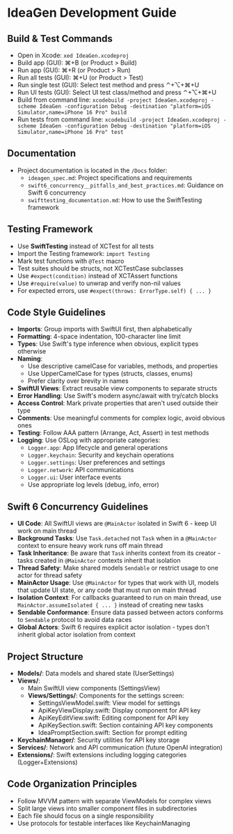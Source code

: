 # IdeaGen Development Guide

## Build & Test Commands
- Open in Xcode: `xed IdeaGen.xcodeproj`
- Build app (GUI): ⌘+B (or Product > Build)
- Run app (GUI): ⌘+R (or Product > Run)
- Run all tests (GUI): ⌘+U (or Product > Test)
- Run single test (GUI): Select test method and press ⌃+⌥+⌘+U
- Run UI tests (GUI): Select UI test class/method and press ⌃+⌥+⌘+U
- Build from command line: `xcodebuild -project IdeaGen.xcodeproj -scheme IdeaGen -configuration Debug -destination "platform=iOS Simulator,name=iPhone 16 Pro" build`
- Run tests from command line: `xcodebuild -project IdeaGen.xcodeproj -scheme IdeaGen -configuration Debug -destination "platform=iOS Simulator,name=iPhone 16 Pro" test`

## Documentation
- Project documentation is located in the `/Docs` folder:
  - `ideagen_spec.md`: Project specifications and requirements
  - `swift6_concurrency__pitfalls_and_best_practices.md`: Guidance on Swift 6 concurrency
  - `swifttesting_documentation.md`: How to use the SwiftTesting framework

## Testing Framework
- Use **SwiftTesting** instead of XCTest for all tests
- Import the Testing framework: `import Testing`
- Mark test functions with `@Test` macro
- Test suites should be structs, not XCTestCase subclasses
- Use `#expect(condition)` instead of XCTAssert functions
- Use `#require(value)` to unwrap and verify non-nil values
- For expected errors, use `#expect(throws: ErrorType.self) { ... }`

## Code Style Guidelines
- **Imports**: Group imports with SwiftUI first, then alphabetically
- **Formatting**: 4-space indentation, 100-character line limit
- **Types**: Use Swift's type inference when obvious, explicit types otherwise
- **Naming**:
  - Use descriptive camelCase for variables, methods, and properties
  - Use UpperCamelCase for types (structs, classes, enums)
  - Prefer clarity over brevity in names
- **SwiftUI Views**: Extract reusable view components to separate structs
- **Error Handling**: Use Swift's modern async/await with try/catch blocks
- **Access Control**: Mark private properties that aren't used outside their type
- **Comments**: Use meaningful comments for complex logic, avoid obvious ones
- **Testing**: Follow AAA pattern (Arrange, Act, Assert) in test methods
- **Logging**: Use OSLog with appropriate categories:
  - `Logger.app`: App lifecycle and general operations
  - `Logger.keychain`: Security and keychain operations
  - `Logger.settings`: User preferences and settings
  - `Logger.network`: API communications
  - `Logger.ui`: User interface events
  - Use appropriate log levels (debug, info, error)

## Swift 6 Concurrency Guidelines
- **UI Code**: All SwiftUI views are `@MainActor` isolated in Swift 6 - keep UI work on main thread
- **Background Tasks**: Use `Task.detached` not `Task` when in a `@MainActor` context to ensure heavy work runs off main thread
- **Task Inheritance**: Be aware that `Task` inherits context from its creator - tasks created in `@MainActor` contexts inherit that isolation
- **Thread Safety**: Make shared models `Sendable` or restrict usage to one actor for thread safety
- **MainActor Usage**: Use `@MainActor` for types that work with UI, models that update UI state, or any code that must run on main thread
- **Isolation Context**: For callbacks guaranteed to run on main thread, use `MainActor.assumeIsolated { ... }` instead of creating new tasks
- **Sendable Conformance**: Ensure data passed between actors conforms to `Sendable` protocol to avoid data races
- **Global Actors**: Swift 6 requires explicit actor isolation - types don't inherit global actor isolation from context

## Project Structure
- **Models/**: Data models and shared state (UserSettings)
- **Views/**: 
  - Main SwiftUI view components (SettingsView)
  - **Views/Settings/**: Components for the settings screen:
    - SettingsViewModel.swift: View model for settings
    - ApiKeyViewDisplay.swift: Display component for API key
    - ApiKeyEditView.swift: Editing component for API key
    - ApiKeySection.swift: Section containing API key components
    - IdeaPromptSection.swift: Section for prompt editing
- **KeychainManager/**: Security utilities for API key storage
- **Services/**: Network and API communication (future OpenAI integration)
- **Extensions/**: Swift extensions including logging categories (Logger+Extensions)

## Code Organization Principles
- Follow MVVM pattern with separate ViewModels for complex views
- Split large views into smaller component files in subdirectories
- Each file should focus on a single responsibility
- Use protocols for testable interfaces like KeychainManaging